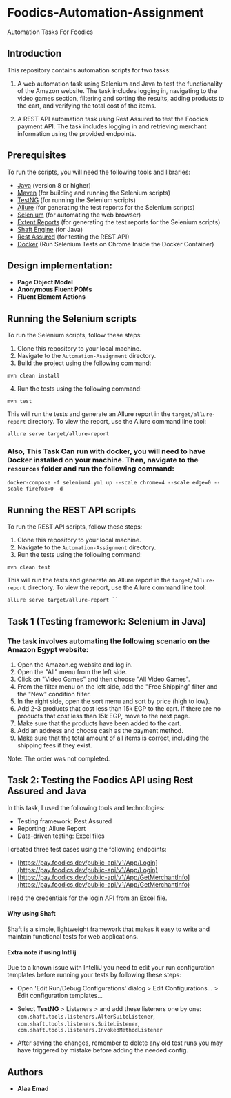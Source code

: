# Foodics-Automation-Assignment
Automation Tasks For Foodics

## Introduction

This repository contains automation scripts for two tasks:

1.  A web automation task using Selenium and Java to test the functionality of the Amazon website. The task includes logging in, navigating to the video games section, filtering and sorting the results, adding products to the cart, and verifying the total cost of the items.
    
2.  A REST API automation task using Rest Assured to test the Foodics payment API. The task includes logging in and retrieving merchant information using the provided endpoints.
    

## Prerequisites

To run the scripts, you will need the following tools and libraries:

-   [Java](https://www.java.com/en/download/) (version 8 or higher)
-   [Maven](https://maven.apache.org/install.html) (for building and running the Selenium scripts)
-   [TestNG](https://testng.org/doc/download.html) (for running the Selenium scripts)
-   [Allure](https://docs.qameta.io/allure/#_installing_a_commandline) (for generating the test reports for the Selenium scripts)
-   [Selenium](https://www.selenium.dev/downloads/) (for automating the web browser)
-   [Extent Reports](https://extentreports.com/docs/versions/4/java/) (for generating the test reports for the Selenium scripts)
- [Shaft Engine](https://github.com/ShaftHQ/SHAFT_ENGINE) (for Java)
-   [Rest Assured](http://rest-assured.io/) (for testing the REST API)
- [Docker](https://docs.docker.com/compose/install/) (Run Selenium Tests on Chrome Inside the Docker Container) 

## Design implementation:
- **Page Object Model** 
- **Anonymous Fluent POMs** 
- **Fluent Element Actions**

## Running the Selenium scripts

To run the Selenium scripts, follow these steps:

1.  Clone this repository to your local machine.
2.  Navigate to the `Automation-Assignment` directory.
3.  Build the project using the following command:

`mvn clean install` 

4.  Run the tests using the following command:

`mvn test` 

This will run the tests and generate an Allure report in the `target/allure-report` directory. To view the report, use the Allure command line tool:

`allure serve target/allure-report` 

### Also, This Task Can run with docker, you will need to have Docker installed on your machine. Then, navigate to the `resources` folder and run the following command:

`docker-compose -f selenium4.yml up --scale chrome=4 --scale edge=0 --scale firefox=0 -d`

## Running the REST API scripts

To run the REST API scripts, follow these steps:

1.  Clone this repository to your local machine.
2.  Navigate to the `Automation-Assignment` directory.
3.  Run the tests using the following command:

`mvn clean test` 

This will run the tests and generate an Allure report in the `target/allure-report` directory. To view the report, use the Allure command line tool:

`allure serve target/allure-report
`` `

## Task 1 (Testing framework: Selenium in Java)
### The task involves automating the following scenario on the Amazon Egypt website:


1.  Open the Amazon.eg website and log in.
2.  Open the "All" menu from the left side.
3.  Click on "Video Games" and then choose "All Video Games".
4.  From the filter menu on the left side, add the "Free Shipping" filter and the "New" condition filter.
5.  In the right side, open the sort menu and sort by price (high to low).
6.  Add 2-3 products that cost less than 15k EGP to the cart. If there are no products that cost less than 15k EGP, move to the next page.
7.  Make sure that the products have been added to the cart.
8.  Add an address and choose cash as the payment method.
9.  Make sure that the total amount of all items is correct, including the shipping fees if they exist.

Note: The order was not completed.

## Task 2: Testing the Foodics API using Rest Assured and Java

In this task, I used the following tools and technologies:

-   Testing framework: Rest Assured
-   Reporting: Allure Report
-   Data-driven testing: Excel files

I created three test cases using the following endpoints:

-   [https://pay.foodics.dev/public-api/v1/App/Login](https://pay.foodics.dev/public-api/v1/App/Login)
-   [https://pay.foodics.dev/public-api/v1/App/GetMerchantInfo](https://pay.foodics.dev/public-api/v1/App/GetMerchantInfo)

I read the credentials for the login API from an Excel file.


#### Why using Shaft 
Shaft is a simple, lightweight framework that makes it easy to write and maintain functional tests for web applications.


#### Extra note if using Intllij
Due to a known issue with IntelliJ you need to edit your run configuration templates before running your tests by following these steps:  
- Open 'Edit Run/Debug Configurations' dialog > Edit Configurations... > Edit configuration templates...  
- Select **TestNG** > Listeners > and add these listeners one by one:  
`com.shaft.tools.listeners.AlterSuiteListener`, `com.shaft.tools.listeners.SuiteListener`, `com.shaft.tools.listeners.InvokedMethodListener`  
	
- After saving the changes, remember to delete any old test runs you may have triggered by mistake before adding the needed config.


## Authors

-   **Alaa Emad** 

